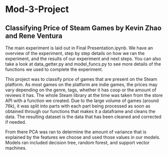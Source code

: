 # Mod-3-Project

## Classifying Price of Steam Games by Kevin Zhao and Rene Ventura

The main experiment is laid out in Final Presentation.ipynb. We have an overview of the experiment, step by step details
on how we ran the experiment, and the results of our experiment and next steps. You can also take a look at data_getter.py 
and model_funcs.py to see more details of the functions we used to complete the experiment. 

This project was to classify price of games that are present on the Steam platform. As most games on the platform are indie games, the prices may vary depending on the genre, tags, whether it has coop or the amount of reviews it has. The whole Steam library at the time was taken from the store API with a function we created. Due to the large volume of games (around 76k), it was split into parts with each part being processed as soon as obtained through our functions that makes it a dataframe and cleans the data. The resulting dataset is the data that has been cleaned and corrected if needed. 

From there PCA was ran to determine the amount of variance that is explained by the features we choose and used those values in our models. Models ran included decision tree, random forest, and support vector machines. 

